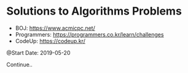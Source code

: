 # Solutions to Algorithms Problems

- BOJ: https://www.acmicpc.net/
- Programmers: https://programmers.co.kr/learn/challenges
- CodeUp: https://codeup.kr/

@Start Date: 2019-05-20


Continue..
